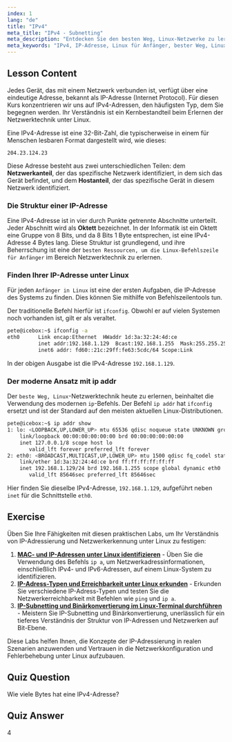 ```yaml
---
index: 1
lang: "de"
title: "IPv4"
meta_title: "IPv4 - Subnetting"
meta_description: "Entdecken Sie den besten Weg, Linux-Netzwerke zu lernen, indem Sie IPv4-Adressen verstehen. Dieser Leitfaden für Anfänger behandelt die IP-Struktur und wie Sie Ihre IP über die Kommandozeile finden."
meta_keywords: "IPv4, IP-Adresse, Linux für Anfänger, bester Weg, Linux zu lernen, Linux-Kommandozeile für Anfänger, ifconfig, ip addr, Netzwerk Grundlagen"
---
```


## Lesson Content

Jedes Gerät, das mit einem Netzwerk verbunden ist, verfügt über eine eindeutige Adresse, bekannt als IP-Adresse (Internet Protocol). Für diesen Kurs konzentrieren wir uns auf IPv4-Adressen, den häufigsten Typ, dem Sie begegnen werden. Ihr Verständnis ist ein Kernbestandteil beim Erlernen der Netzwerktechnik unter Linux.

Eine IPv4-Adresse ist eine 32-Bit-Zahl, die typischerweise in einem für Menschen lesbaren Format dargestellt wird, wie dieses:

```
204.23.124.23
```

Diese Adresse besteht aus zwei unterschiedlichen Teilen: dem **Netzwerkanteil**, der das spezifische Netzwerk identifiziert, in dem sich das Gerät befindet, und dem **Hostanteil**, der das spezifische Gerät in diesem Netzwerk identifiziert.

### Die Struktur einer IP-Adresse

Eine IPv4-Adresse ist in vier durch Punkte getrennte Abschnitte unterteilt. Jeder Abschnitt wird als **Oktett** bezeichnet. In der Informatik ist ein Oktett eine Gruppe von 8 Bits, und da 8 Bits 1 Byte entsprechen, ist eine IPv4-Adresse 4 Bytes lang. Diese Struktur ist grundlegend, und ihre Beherrschung ist eine der `besten Ressourcen, um die Linux-Befehlszeile für Anfänger` im Bereich Netzwerktechnik zu erlernen.

### Finden Ihrer IP-Adresse unter Linux

Für jeden `Anfänger in Linux` ist eine der ersten Aufgaben, die IP-Adresse des Systems zu finden. Dies können Sie mithilfe von Befehlszeilentools tun.

Der traditionelle Befehl hierfür ist `ifconfig`. Obwohl er auf vielen Systemen noch vorhanden ist, gilt er als veraltet.

```bash
pete@icebox:~$ ifconfig -a
eth0      Link encap:Ethernet  HWaddr 1d:3a:32:24:4d:ce
          inet addr:192.168.1.129  Bcast:192.168.1.255  Mask:255.255.255.0
          inet6 addr: fd60::21c:29ff:fe63:5cdc/64 Scope:Link
```

In der obigen Ausgabe ist die IPv4-Adresse `192.168.1.129`.

### Der moderne Ansatz mit ip addr

Der `beste Weg, Linux`-Netzwerktechnik heute zu erlernen, beinhaltet die Verwendung des modernen `ip`-Befehls. Der Befehl `ip addr` hat `ifconfig` ersetzt und ist der Standard auf den meisten aktuellen Linux-Distributionen.

```bash
pete@icebox:~$ ip addr show
1: lo: <LOOPBACK,UP,LOWER_UP> mtu 65536 qdisc noqueue state UNKNOWN group default qlen 1000
    link/loopback 00:00:00:00:00:00 brd 00:00:00:00:00:00
    inet 127.0.0.1/8 scope host lo
       valid_lft forever preferred_lft forever
2: eth0: <BROADCAST,MULTICAST,UP,LOWER_UP> mtu 1500 qdisc fq_codel state UP group default qlen 1000
    link/ether 1d:3a:32:24:4d:ce brd ff:ff:ff:ff:ff:ff
    inet 192.168.1.129/24 brd 192.168.1.255 scope global dynamic eth0
       valid_lft 85646sec preferred_lft 85646sec
```

Hier finden Sie dieselbe IPv4-Adresse, `192.168.1.129`, aufgeführt neben `inet` für die Schnittstelle `eth0`.

## Exercise

Üben Sie Ihre Fähigkeiten mit diesen praktischen Labs, um Ihr Verständnis von IP-Adressierung und Netzwerkerkennung unter Linux zu festigen:

1. **[MAC- und IP-Adressen unter Linux identifizieren](https://labex.io/de/labs/comptia-identify-mac-and-ip-addresses-in-linux-592731)** - Üben Sie die Verwendung des Befehls `ip a`, um Netzwerkadressinformationen, einschließlich IPv4- und IPv6-Adressen, auf einem Linux-System zu identifizieren.
2. **[IP-Adress-Typen und Erreichbarkeit unter Linux erkunden](https://labex.io/de/labs/comptia-explore-ip-address-types-and-reachability-in-linux-592780)** - Erkunden Sie verschiedene IP-Adress-Typen und testen Sie die Netzwerkerreichbarkeit mit Befehlen wie `ping` und `ip a`.
3. **[IP-Subnetting und Binärkonvertierung im Linux-Terminal durchführen](https://labex.io/de/labs/comptia-perform-ip-subnetting-and-binary-conversion-in-the-linux-terminal-592782)** - Meistern Sie IP-Subnetting und Binärkonvertierung, unerlässlich für ein tieferes Verständnis der Struktur von IP-Adressen und Netzwerken auf Bit-Ebene.

Diese Labs helfen Ihnen, die Konzepte der IP-Adressierung in realen Szenarien anzuwenden und Vertrauen in die Netzwerkkonfiguration und Fehlerbehebung unter Linux aufzubauen.

## Quiz Question

Wie viele Bytes hat eine IPv4-Adresse?

## Quiz Answer

4
